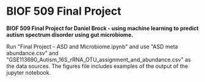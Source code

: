 # BIOF 509 Final Project
**BIOF 509 Final Project for Daniel Brock - using machine learning to predict autism spectrum disorder using gut microbiome.**

Run "Final Project - ASD and Microbiome.ipynb" and use "ASD meta abundance.csv" and "GSE113690_Autism_16S_rRNA_OTU_assignment_and_abundance.csv" as the data sources. 
The figures file includes examples of the output of the jupyter notebook. 
